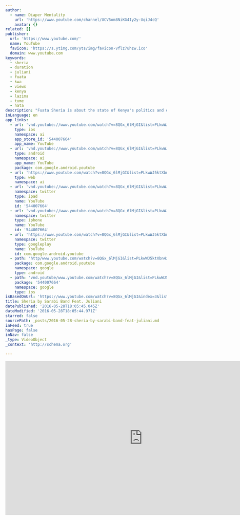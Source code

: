 ```yaml
---
author:
  - name: Diaper Mentality
    url: 'https://www.youtube.com/channel/UCV5om8NiKG4Iy2y-UqiJ4cQ'
    avatar: {}
related: []
publisher:
  url: 'https://www.youtube.com/'
  name: YouTube
  favicon: 'https://s.ytimg.com/yts/img/favicon-vflz7uhzw.ico'
  domain: www.youtube.com
keywords:
  - sheria
  - duration
  - juliani
  - fuata
  - kwa
  - views
  - kenya
  - lazima
  - tume
  - hata
description: "Fuata Sheria is about the state of Kenya's politics and of the failure of Kenya's citizens to take responsibility for their contribution to the corrupt status quo. The song is a call on Kenyans to retrospect and judge, not just the political leaders, but to judge themselves as well, and to 'fuata sheria' , to respect the rule of law."
inLanguage: en
app_links:
  - url: 'vnd.youtube://www.youtube.com/watch?v=8QGx_6lMjGI&list=PLkwWJ5ktXbn4zKUZWSNky7Nz8UZJ_ET0a&index=3&feature=applinks'
    type: ios
    namespace: ai
    app_store_id: '544007664'
    app_name: YouTube
  - url: 'vnd.youtube://www.youtube.com/watch?v=8QGx_6lMjGI&list=PLkwWJ5ktXbn4zKUZWSNky7Nz8UZJ_ET0a&index=3&feature=applinks'
    type: android
    namespace: ai
    app_name: YouTube
    package: com.google.android.youtube
  - url: 'https://www.youtube.com/watch?v=8QGx_6lMjGI&list=PLkwWJ5ktXbn4zKUZWSNky7Nz8UZJ_ET0a&index=3&feature=applinks'
    type: web
    namespace: ai
  - url: 'vnd.youtube://www.youtube.com/watch?v=8QGx_6lMjGI&list=PLkwWJ5ktXbn4zKUZWSNky7Nz8UZJ_ET0a&index=3&feature=applinks'
    namespace: twitter
    type: ipad
    name: YouTube
    id: '544007664'
  - url: 'vnd.youtube://www.youtube.com/watch?v=8QGx_6lMjGI&list=PLkwWJ5ktXbn4zKUZWSNky7Nz8UZJ_ET0a&index=3&feature=applinks'
    namespace: twitter
    type: iphone
    name: YouTube
    id: '544007664'
  - url: 'https://www.youtube.com/watch?v=8QGx_6lMjGI&list=PLkwWJ5ktXbn4zKUZWSNky7Nz8UZJ_ET0a&index=3'
    namespace: twitter
    type: googleplay
    name: YouTube
    id: com.google.android.youtube
  - path: 'http/www.youtube.com/watch?v=8QGx_6lMjGI&list=PLkwWJ5ktXbn4zKUZWSNky7Nz8UZJ_ET0a&index=3'
    package: com.google.android.youtube
    namespace: google
    type: android
  - path: 'vnd.youtube/www.youtube.com/watch?v=8QGx_6lMjGI&list=PLkwWJ5ktXbn4zKUZWSNky7Nz8UZJ_ET0a&index=3'
    package: '544007664'
    namespace: google
    type: ios
isBasedOnUrl: 'https://www.youtube.com/watch?v=8QGx_6lMjGI&index=3&list=PLkwWJ5ktXbn4zKUZWSNky7Nz8UZJ_ET0a'
title: Sheria by Sarabi Band Feat. Juliani
datePublished: '2016-05-28T18:05:45.045Z'
dateModified: '2016-05-28T18:05:44.971Z'
starred: false
sourcePath: _posts/2016-05-28-sheria-by-sarabi-band-feat-juliani.md
inFeed: true
hasPage: false
inNav: false
_type: VideoObject
_context: 'http://schema.org'

---
```

<iframe src="https://cdn.embedly.com/widgets/media.html?src=https%3A%2F%2Fwww.youtube.com%2Fembed%2Fvideoseries%3Flist%3DPLkwWJ5ktXbn4zKUZWSNky7Nz8UZJ_ET0a&amp;url=http%3A%2F%2Fwww.youtube.com%2Fwatch%3Fv%3D8QGx_6lMjGI&amp;image=https%3A%2F%2Fi.ytimg.com%2Fvi%2F8QGx_6lMjGI%2Fhqdefault.jpg&amp;key=b7d04c9b404c499eba89ee7072e1c4f7&amp;type=text%2Fhtml&amp;schema=youtube" width="854" height="480" scrolling="no" frameborder="0" allowfullscreen="" style=""></iframe>